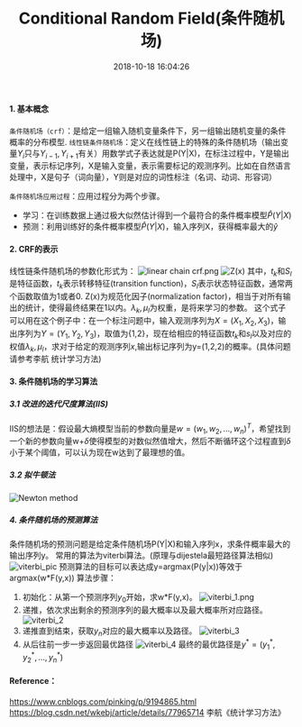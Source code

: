 ﻿---
layout: _hight
title: Conditional Random Field(条件随机场)
date: 2018-10-18 16:04:26
tags: thesis notes
mathjax: true
---
#### 1. 基本概念
`条件随机场（crf）`：是给定一组输入随机变量条件下，另一组输出随机变量的条件概率的分布模型.
`线性链条件随机场`：定义在线性链上的特殊的条件随机场（输出变量$Y_i$只与$Y_{i-1},Y_{i+1}$有关）用数学式子表达就是P(Y|X)，在标注过程中，Y是输出变量，表示标记序列，X是输入变量，表示需要标记的观测序列。比如在自然语言处理中，X是句子（词向量），Y则是对应的词性标注（名词、动词、形容词）
<!-- more -->
`条件随机场应用过程`：应用过程分为两个步骤。
- 学习：在训练数据上通过极大似然估计得到一个最符合的条件概率模型$\hat{P}(Y|X)$
- 预测：利用训练好的条件概率模型$\hat{P}(Y|X)$，输入序列X，获得概率最大的$\hat{y}$

#### 2. CRF的表示
线性链条件随机场的参数化形式为：
![linear chain crf.png](https://s1.ax1x.com/2018/10/30/i2cVhR.png)
![Z(x)](https://s1.ax1x.com/2018/10/30/i2c7CR.png)
其中，$t_k$和$S_l$是特征函数，$t_k$表示转移特征(transition function)，$S_l$表示状态特征函数，通常两个函数取值为1或者0. Z(x)为规范化因子(normalization factor)，相当于对所有输出的统计，使得最终结果在1以内。$\lambda_k,\mu_l$为权重，是将来学习的参数。
这个式子可以用在这个例子中：在一个标注问题中，输入观测序列为$X=(X_1,X_2,X_3)$，输出序列为$Y=(Y_1,Y_2,Y_3)$，取值为{1,2}，现在给相应的特征函数$t_k$和$s_l$以及对应的权值$\lambda_k,\mu_l$，求对于给定的观测序列*x*,输出标记序列为y=(1,2,2)的概率。(具体问题请参考李航 统计学习方法)

#### 3. 条件随机场的学习算法
##### 3.1 改进的迭代尺度算法(IIS)
IIS的想法是：假设最大熵模型当前的参数向量是$w=(w_1,w_2,...,w_n)^T$，希望找到一个新的参数向量w+$\delta$使得模型的对数似然值增大，然后不断循环这个过程直到$\delta$小于某个阈值，可以认为现在w达到了最理想的值。
##### 3.2 拟牛顿法
![Newton method](https://s1.ax1x.com/2018/10/30/i2cm1x.gif)
##### 4. 条件随机场的预测算法
条件随机场的预测问题是给定条件随机场P(Y|X)和输入序列x，求条件概率最大的输出序列y。
常用的算法为viterbi算法。(原理与dijestela最短路径算法相似)
![viterbi_pic](https://s1.ax1x.com/2018/10/30/i2chbF.png)
预测算法的目标可以表达成y=argmax(P(y|x))等效于argmax(w*F(y,x))
算法步骤：
1. 初始化：从第一个预测序列$y_0$开始，求w*F(y,x)。
![viterbi_1.png](https://i.loli.net/2018/10/30/5bd7c1894b811.png)
2. 递推，依次求出剩余的预测序列的最大概率以及最大概率所对应路径。
![viterbi_2](https://s1.ax1x.com/2018/10/30/i2cfDU.png)
3. 递推直到结束，获取$y_n$对应的最大概率以及路径。
![viterbi_3](https://s1.ax1x.com/2018/10/30/i2cWuT.png)
4. 从后往前一步一步返回最优路径
![viterbi_4](https://s1.ax1x.com/2018/10/30/i2c2vV.png)
最终的最优路径是$y^*=(y_1^*,y_2^*,...,y_n^*)$
#### Reference：
https://www.cnblogs.com/pinking/p/9194865.html
https://blog.csdn.net/wkebj/article/details/77965714
李航《统计学习方法》

